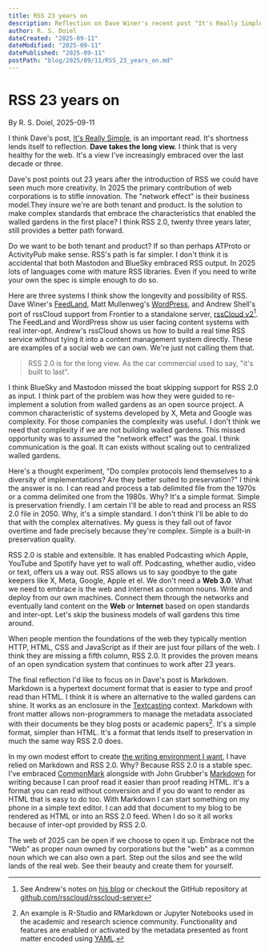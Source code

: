 ```yaml
---
title: RSS 23 years on
description: Reflection on Dave Winer's recent post "It's Really Simple"
author: R. S. Doiel
dateCreated: "2025-09-11"
dateModified: "2025-09-11"
datePublished: "2025-09-11"
postPath: "blog/2025/09/11/RSS_23_years_on.md"
---
```


# RSS 23 years on

By R. S. Doiel, 2025-09-11

I think Dave's post, [It's Really Simple](http://scripting.com/2025/09/11/123936.html?title=itsReallySimple), is an important read. It's shortness lends itself to reflection. **Dave takes the long view.** I think that is very healthy for the web. It's a view I've increasingly embraced over the last decade or three.

Dave's post points out 23 years after the introduction of RSS we could have seen much more creativity. In 2025 the primary contribution of web corporations is to stifle innovation. The "network effect" is their business model.They insure we're are both tenant and product. Is the solution to make complex standards that embrace the characteristics that enabled the walled gardens in the first place? I think RSS 2.0, twenty three years later, still provides a better path forward.

Do we want to be both tenant and product? If so than perhaps ATProto or ActivityPub make sense. RSS's path is far simpler. I don't think it is accidental that both Mastodon and BlueSky embraced RSS output. In 2025 lots of languages come with mature RSS libraries. Even if you need to write your own the spec is simple enough to do so.

Here are three systems I think show the longevity and possibility of RSS. Dave Winer's [FeedLand](https://feedland.org), Matt Mullenweg's [WordPress](https://wordpress.com), and Andrew Shell's port of rssCloud support from Frontier to a standalone server, [rssCloud v2](https://rpc.rsscloud.io/)[^1]. The FeedLand and WordPress show us user facing content systems with real inter-opt. Andrew's rssCloud shows us how to build a real time RSS service without tying it into a content management system directly. These are examples of a social web we can own. We're just not calling them that.

[^1]: See Andrew's notes on [his blog](https://blog.andrewshell.org/notes/rsscloud-server/) or checkout the GitHub repository at [github.com/rsscloud/rsscloud-server](https://github.com/rsscloud/rsscloud-server)

> RSS 2.0 is for the long view. As the car commercial used to say, "it's built to last".

I think BlueSky and Mastodon missed the boat skipping support for RSS 2.0 as input. I think part of the problem was how they were guided to re-implement a solution from walled gardens as an open source project. A common characteristic of systems developed by X, Meta and Google was complexity. For those companies the complexity was useful. I don't think we need that complexity if we are not building walled gardens. This missed opportunity was to assumed the "network effect" was the goal. I think communication is the goal. It can exists without scaling out to centralized walled gardens.

Here's a thought experiment, "Do complex protocols lend themselves to a diversity of implementations? Are they better suited to preservation?" I think the answer is no. I can read and process a tab delimited file from the 1970s or a comma delimited one from the 1980s. Why? It's a simple format. Simple is preservation friendly. I am certain I'll be able to read and process an RSS 2.0 file in 2050. Why, it's a simple standard. I don't think I'll be able to do that with the complex alternatives. My guess is they fall out of favor overtime and fade precisely because they're complex. Simple is a built-in preservation quality.

RSS 2.0 is stable and extensible. It has enabled Podcasting which Apple, YouTube and Spotify have yet to wall off. Podcasting, whether audio, video or text, offers us a way out. RSS allows us to say goodbye to the gate keepers like X, Meta, Google, Apple et el. We don't need a __Web 3.0__. What we need to embrace is the web and internet as common nouns. Write and deploy from our own machines. Connect them through the networks and eventually land content on the __Web__ or __Internet__ based on open standards and inter-opt. Let's skip the business models of wall gardens this time around.

When people mention the foundations of the web they typically mention HTTP, HTML, CSS and JavaScript as if their are just four pillars of the web. I think they are missing a fifth column, RSS 2.0. It provides the proven means of an open syndication system that continues to work after 23 years. 

The final reflection I'd like to focus on in Dave's post is Markdown. Markdown is a hypertext document format that is easier to type and proof read than HTML. I think it is where an alternative to the walled gardens can shine.  It works as an enclosure in the [Textcasting](https://textcasting.org) context.  Markdown with front matter allows non-programmers to manage the metadata associated with their documents be they blog posts or academic papers[^2]. It's a simple format, simpler than HTML. It's a format that lends itself to preservation in much the same way RSS 2.0 does.

[^2]: An example is R-Studio and RMarkdown or Jupyter Notebooks used in the academic and research science community. Functionality and features are enabled or activated by the metadata presented as front matter encoded using [YAML](https://yaml.org/).

In my own modest effort to create [the writing environment I want](https://rsdoiel.github.io/antennaApp "antennaApp is a feed oriented static content system build around Markdown and RSS 2.0"), I have relied on Markdown and RSS 2.0. Why? Because RSS 2.0 is a stable spec. I've embraced [CommonMark](https://commonmark.org) alongside with John Grubber's [Markdown](https://daringfireball.net/projects/markdown/) for writing because I can proof read it easier than proof reading HTML. It's a format you can read without conversion and if you do want to render as HTML that is easy to do too. With Markdown I can start something on my phone in a simple text editor. I can add that document to my blog to be rendered as HTML or into an RSS 2.0 feed. When I do so it all works because of inter-opt provided by RSS 2.0.

The web of 2025 can be open if we choose to open it up. Embrace not the "Web" as proper noun owned by corporations but the "web" as a common noun which we can also own a part. Step out the silos and see the wild lands of the real web. See their beauty and create them for yourself.
